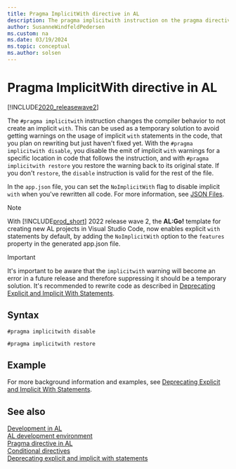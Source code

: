 ```yaml
---
title: Pragma ImplicitWith directive in AL
description: The pragma implicitwith instruction on the pragma directive in AL.
author: SusanneWindfeldPedersen
ms.custom: na
ms.date: 03/19/2024
ms.topic: conceptual
ms.author: solsen
---
```


# Pragma ImplicitWith directive in AL

[!INCLUDE[2020_releasewave2](../../includes/2020_releasewave2.md)]

The `#pragma implicitwith` instruction changes the compiler behavior to not create an implicit `with`. This can be used as a temporary solution to avoid getting warnings on the usage of implicit `with` statements in the code, that you plan on rewriting but just haven't fixed yet. With the `#pragma implicitwith disable`, you disable the emit of implicit `with` warnings for a specific location in code that follows the instruction, and with `#pragma implicitwith restore` you restore the warning back to its original state. If you don't `restore`, the `disable` instruction is valid for the rest of the file.

In the `app.json` file, you can set the `NoImplicitWith` flag to disable implicit `with` when you've rewritten all code. For more information, see [JSON Files](../devenv-json-files.md#appjson-file).

> [!NOTE]  
> With [!INCLUDE[prod_short](../../includes/prod_short.md)] 2022 release wave 2, the **AL:Go!** template for creating new AL projects in Visual Studio Code, now enables explicit `with` statements by default, by adding the `NoImplicitWith` option to the `features` property in the generated app.json file.

> [!IMPORTANT]  
> It's important to be aware that the `implicitwith` warning will become an error in a future release and therefore suppressing it should be a temporary solution. It's recommended to rewrite code as described in [Deprecating Explicit and Implicit With Statements](../devenv-deprecating-with-statements-overview.md).

## Syntax

```AL
#pragma implicitwith disable
```

```AL
#pragma implicitwith restore
```

## Example

For more background information and examples, see [Deprecating Explicit and Implicit With Statements](../devenv-deprecating-with-statements-overview.md).

## See also

[Development in AL](../devenv-dev-overview.md)  
[AL development environment](../devenv-reference-overview.md)  
[Pragma directive in AL](devenv-directive-pragma.md)  
[Conditional directives](devenv-directives-in-al.md#conditional-directives)  
[Deprecating explicit and implicit with statements](../devenv-deprecating-with-statements-overview.md)